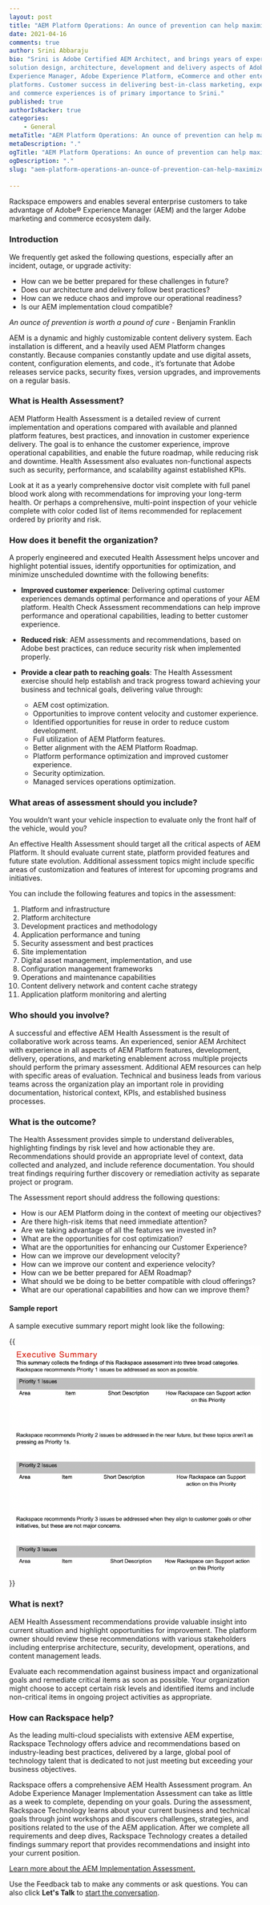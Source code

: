 ```yaml
---
layout: post
title: "AEM Platform Operations: An ounce of prevention can help maximize your return on investment"
date: 2021-04-16
comments: true
author: Srini Abbaraju
bio: "Srini is Adobe Certified AEM Architect, and brings years of experience in
solution design, architecture, development and delivery aspects of Adobe
Experience Manager, Adobe Experience Platform, eCommerce and other enterprise
platforms. Customer success in delivering best-in-class marketing, experience,
and commerce experiences is of primary importance to Srini."
published: true
authorIsRacker: true
categories:
    - General
metaTitle: "AEM Platform Operations: An ounce of prevention can help maximize your return on investment"
metaDescription: "."
ogTitle: "AEM Platform Operations: An ounce of prevention can help maximize your return on investment"
ogDescription: "."
slug: "aem-platform-operations-an-ounce-of-prevention-can-help-maximize-your-return-on-investment"

---
```


Rackspace empowers and enables several enterprise customers to take advantage of
Adobe&reg; Experience Manager (AEM) and the larger Adobe marketing and commerce
ecosystem daily.

<!--more-->

### Introduction

We frequently get asked the following questions, especially after an incident,
outage, or upgrade activity:

- How can we be better prepared for these challenges in future?
- Does our architecture and delivery follow best practices?
- How can we reduce chaos and improve our operational readiness?
- Is our AEM implementation cloud compatible?

*An ounce of prevention is worth a pound of cure* - Benjamin Franklin

AEM is a dynamic and highly customizable content delivery system. Each
installation is different, and a heavily used AEM Platform changes constantly.
Because companies constantly update and use digital assets, content,
configuration elements, and code., it’s fortunate that Adobe releases service
packs, security fixes, version upgrades, and improvements on a regular basis.  

### What is Health Assessment?

AEM Platform Health Assessment is a detailed review of current implementation
and operations compared with available and planned platform features, best
practices, and innovation in customer experience delivery. The goal is to
enhance the customer experience, improve operational capabilities, and enable
the future roadmap, while reducing risk and downtime.  Health Assessment also
evaluates non-functional aspects such as security, performance, and scalability
against established KPIs.

Look at it as a yearly comprehensive doctor visit complete with full panel blood
work along with recommendations for improving your long-term health. Or perhaps
a comprehensive, multi-point inspection of your vehicle complete with color coded
list of items recommended for replacement ordered by priority and risk.

### How does it benefit the organization?

A properly engineered and executed Health Assessment helps uncover and highlight
potential issues, identify opportunities for optimization, and minimize
unscheduled downtime with the following benefits:

- **Improved customer experience**: Delivering optimal customer experiences
  demands optimal performance and operations of your AEM platform. Health Check
  Assessment recommendations can help improve performance and operational
  capabilities, leading to better customer experience.
- **Reduced risk**: AEM assessments and recommendations, based on Adobe best
  practices, can reduce security risk when implemented properly.
- **Provide a clear path to reaching goals**: The Health Assessment exercise
  should help establish and track progress toward achieving your business and
  technical goals, delivering value through:

  - AEM cost optimization.
  - Opportunities to improve content velocity and customer experience.
  - Identified opportunities for reuse in order to reduce custom development.
  - Full utilization of AEM Platform features.
  - Better alignment with the AEM Platform Roadmap.
  - Platform performance optimization and improved customer experience.
  - Security optimization.
  - Managed services operations optimization.

### What areas of assessment should you include?

You wouldn’t want your vehicle inspection to evaluate only the front half of the
vehicle, would you?

An effective Health Assessment should target all the critical aspects of AEM
Platform. It should evaluate current state, platform provided features and future
state evolution. Additional assessment topics might include specific areas of
customization and features of interest for upcoming programs and initiatives.

You can include the following features and topics in the assessment:

1. Platform and infrastructure
2. Platform architecture
3. Development practices and methodology
4. Application performance and tuning
5. Security assessment and best practices
6. Site implementation
7. Digital asset management, implementation, and use
8. Configuration management frameworks
9. Operations and maintenance capabilities
10. Content delivery network and content cache strategy
11. Application platform monitoring and alerting

### Who should you involve?

A successful and effective AEM Health Assessment is the result of collaborative
work across teams. An experienced, senior AEM Architect with experience in all
aspects of AEM Platform features, development, delivery, operations, and marketing
enablement across multiple projects should perform the primary assessment.
Additional AEM resources can help with specific areas of evaluation.  Technical
and business leads from various teams across the organization play an important
role in providing documentation, historical context, KPIs, and established
business processes.

### What is the outcome?

The Health Assessment provides simple to understand deliverables, highlighting
findings by risk level and how actionable they are. Recommendations should
provide an appropriate level of context, data collected and analyzed, and include
reference documentation. You should treat findings requiring further discovery
or remediation activity as separate project or program.

The Assessment report should address the following questions:

- How is our AEM Platform doing in the context of meeting our objectives?
- Are there high-risk items that need immediate attention?
- Are we taking advantage of all the features we invested in?
- What are the opportunities for cost optimization?
- What are the opportunities for enhancing our Customer Experience?
- How can we improve our development velocity?
- How can we improve our content and experience velocity?
- How can we be better prepared for AEM Roadmap?
- What should we be doing to be better compatible with cloud offerings?
- What are our operational capabilities and how can we improve them?

#### Sample report

A sample executive summary report might look like the following:

{{<img src="Picture1.png" title="" alt="">}}

### What is next?

AEM Health Assessment recommendations provide valuable insight into current
situation and highlight opportunities for improvement. The platform owner should
review these recommendations with various stakeholders including enterprise
architecture, security, development, operations, and content management leads.

Evaluate each recommendation against business impact and organizational goals
and remediate critical items as soon as possible. Your organization might choose
to accept certain risk levels and identified items and include non-critical
items in ongoing project activities as appropriate.

### How can Rackspace help?

As the leading multi-cloud specialists with extensive AEM expertise, Rackspace
Technology offers advice and recommendations based on industry-leading best
practices, delivered by a large, global pool of technology talent that is
dedicated to not just meeting but exceeding your business objectives.

Rackspace offers a comprehensive AEM Health Assessment program. An Adobe
Experience Manager Implementation Assessment can take as little as a week to
complete, depending on your goals. During the assessment, Rackspace Technology
learns about your current business and technical goals through joint workshops
and discovers challenges, strategies, and positions related to the use of the
AEM application. After we complete all requirements and deep dives, Rackspace
Technology creates a detailed findings summary report that provides
recommendations and insight into your current position.

<a class="cta red" id="cta" href="https://www.rackspace.com/lp/aem-implementation-assessment">Learn more about the AEM Implementation Assessment.</a>

Use the Feedback tab to make any comments or ask questions. You can also click
**Let's Talk** to [start the conversation](https://www.rackspace.com/).
